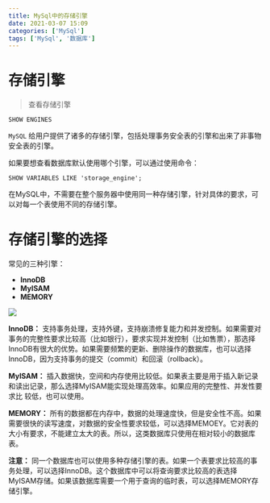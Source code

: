 ```yaml
---
title: MySql中的存储引擎
date: 2021-03-07 15:09
categories: ['MySql']
tags: ['MySql', '数据库']
---
```

#  存储引擎

> 查看存储引擎
    
    
    SHOW ENGINES
    

` MySQL ` 给用户提供了诸多的存储引擎，包括处理事务安全表的引擎和出来了非事物安全表的引擎。

如果要想查看数据库默认使用哪个引擎，可以通过使用命令：

    
    
    SHOW VARIABLES LIKE 'storage_engine';
    

在MySQL中，不需要在整个服务器中使用同一种存储引擎，针对具体的要求，可以对每一个表使用不同的存储引擎。

#  存储引擎的选择

常见的三种引擎：

  * **InnoDB**
  * **MyISAM**
  * **MEMORY**

![](https://img2020.cnblogs.com/blog/1741852/202103/1741852-20210304204736731-1181615060.png)

**InnoDB：**
支持事务处理，支持外键，支持崩溃修复能力和并发控制。如果需要对事务的完整性要求比较高（比如银行），要求实现并发控制（比如售票），那选择InnoDB有很大的优势。如果需要频繁的更新、删除操作的数据库，也可以选择InnoDB，因为支持事务的提交（commit）和回滚（rollback）。

**MyISAM：**
插入数据快，空间和内存使用比较低。如果表主要是用于插入新记录和读出记录，那么选择MyISAM能实现处理高效率。如果应用的完整性、并发性要求比
较低，也可以使用。

**MEMORY：**
所有的数据都在内存中，数据的处理速度快，但是安全性不高。如果需要很快的读写速度，对数据的安全性要求较低，可以选择MEMOEY。它对表的大小有要求，不能建立太大的表。所以，这类数据库只使用在相对较小的数据库表。

**注意：**
同一个数据库也可以使用多种存储引擎的表。如果一个表要求比较高的事务处理，可以选择InnoDB。这个数据库中可以将查询要求比较高的表选择MyISAM存储。如果该数据库需要一个用于查询的临时表，可以选择MEMORY存储引擎。

